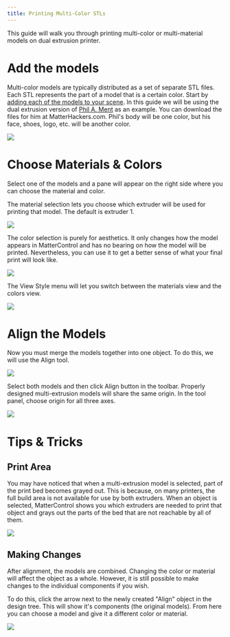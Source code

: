 ```yaml
---
title: Printing Multi-Color STLs
---
```


This guide will walk you through printing multi-color or multi-material models on dual extrusion printer.

Add the models
==============

Multi-color models are typically distributed as a set of separate STL files. Each STL represents the part of a model that is a certain color. Start by [adding each of the models to your scene](../designing/add-existing-objects.md). In this guide we will be using the dual extrusion version of [Phil A. Ment](https://www.matterhackers.com/store/l/matterhackers-mascot-phil-a-ment/sk/M6DV4FS2) as an example. You can download the files for him at MatterHackers.com. Phil's body will be one color, but his face, shoes, logo, etc. will be another color.

![](https://lh3.googleusercontent.com/GA8TPvMe4_l3KAkV-3pCLibjGFrW2q80HUHTb2uPq2zPgT8JzTfIJB5u9xrp-U-YcEkWVR8haU1f6zmrCsWAutaQuQ)

Choose Materials & Colors
=========================

Select one of the models and a pane will appear on the right side where you can choose the material and color.

The material selection lets you choose which extruder will be used for printing that model. The default is extruder 1.

![](https://lh3.googleusercontent.com/EsizqnatADRbwCmlzQmZUk7d3gb5N0X4QKWtEADqMjHwwloDz-Jaz_MThO4Zcw0PYSbGCeOdxl2_rYu2E_Y0ngGwqg)

The color selection is purely for aesthetics. It only changes how the model appears in MatterControl and has no bearing on how the model will be printed. Nevertheless, you can use it to get a better sense of what your final print will look like.

![](https://lh3.googleusercontent.com/onY2gZniO3I_My5oUt6YeEald9FMnadNWq9ydI4V2fys4ZOixSQ9-sVlj4hpSyGqMAqyk5Iv8YP5z3eVUvZ_wx0pqxU)

The View Style menu will let you switch between the materials view and the colors view.

![](https://lh3.googleusercontent.com/M_R60B62hNhiMJj5YbI283AK1VXvRw__0rAIqAdp2zbRjEpb1iPIxwJOSnbYzkhgG73eP6lUR_gcI14Tgy_3oMalRA)

Align the Models
================

Now you must merge the models together into one object. To do this, we will use the Align tool.

![](https://lh3.googleusercontent.com/8RWZjN0DctgyRzYiiiFiJKMnpxVVHU8OCwP3DMfQoGCSel-GrTbKzKpGLO8WXOBB8cHhSk4h9fWyGPUFmWmLnCIW_Q)

Select both models and then click Align button in the toolbar. Properly designed multi-extrusion models will share the same origin. In the tool panel, choose origin for all three axes.

![](https://lh3.googleusercontent.com/SNbayPrQBplRcy-hCGGSzLGyagxcwIPi2-QElxCIcmob90uAEuXwqyPrPSGKK0OMjbcszPwhOUZJoch1oP7LdFvV)

Tips & Tricks
=============

Print Area
----------

You may have noticed that when a multi-extrusion model is selected, part of the print bed becomes grayed out. This is because, on many printers, the full build area is not available for use by both extruders. When an object is selected, MatterControl shows you which extruders are needed to print that object and grays out the parts of the bed that are not reachable by all of them.

![](https://lh3.googleusercontent.com/38bI_iKQXaU7ZYwWVl0mzxV6p2lY8LMGwcS8WFjc9HpoUSgnnYJ_Mt5tO4NwxzEHDd6MArDJU-DvGk4m3RxR7ddwJhk)

Making Changes
--------------

After alignment, the models are combined. Changing the color or material will affect the object as a whole. However, it is still possible to make changes to the individual components if you wish.

To do this, click the arrow next to the newly created "Align" object in the design tree. This will show it's components (the original models). From here you can choose a model and give it a different color or material.

![](https://lh3.googleusercontent.com/ogbQNE5Cn6rt2ez16fa2MSHA2P9lt2UE0HcHXZv4kQrxuYaVOZ9Nx5ESUy5T2w3WXVdQpQkl5WkEsi_wgh8MCJqt)